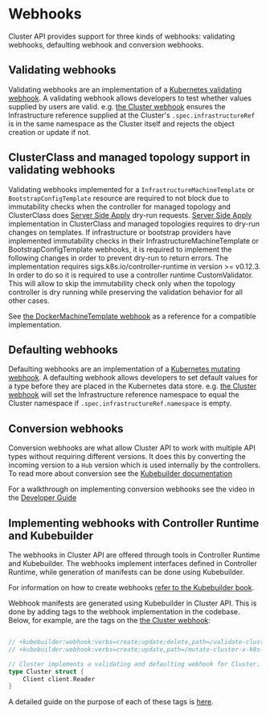 # Webhooks

Cluster API provides support for three kinds of webhooks: validating webhooks, defaulting webhook and conversion webhooks. 

## Validating webhooks
Validating webhooks are an implementation of a [Kubernetes validating webhook](https://kubernetes.io/docs/reference/access-authn-authz/admission-controllers/#validatingadmissionwebhook). A validating webhook allows developers to test whether values supplied by users are valid. e.g. [the Cluster webhook] ensures the Infrastructure reference supplied at the Cluster's `.spec.infrastructureRef` is in the same namespace as the Cluster itself and rejects the object creation or update if not.

<aside class="note">

<h1> ClusterClass and managed topology support in validating webhooks </h1>

Validating webhooks implemented for a `InfrastructureMachineTemplate` or `BootstrapConfigTemplate` resource
are required to not block due to immutability checks when the controller for managed
topology and ClusterClass does [Server Side Apply] dry-run requests.
[Server Side Apply] implementation in ClusterClass and managed topologies requires to dry-run changes on templates.
If infrastructure or bootstrap providers have implemented immutability checks in their InfrastructureMachineTemplate
or BootstrapConfigTemplate webhooks, it is required to implement the following changes in order to prevent dry-run
to return errors. The implementation requires sigs.k8s.io/controller-runtime in version >= v0.12.3.
In order to do so it is required to use a controller runtime CustomValidator.
This will allow to skip the immutability check only when the topology controller is dry running while preserving the
validation behavior for all other cases.

See [the DockerMachineTemplate webhook] as a reference for a compatible implementation.

[Server Side Apply]: https://kubernetes.io/docs/reference/using-api/server-side-apply/
[the DockerMachineTemplate webhook]: https://github.com/kubernetes-sigs/cluster-api/blob/main/test/infrastructure/docker/internal/webhooks/dockermachinetemplate_webhook.go

</aside>

## Defaulting webhooks
Defaulting webhooks are an implementation of a [Kubernetes mutating webhook](https://kubernetes.io/docs/reference/access-authn-authz/admission-controllers/#mutatingadmissionwebhook). A defaulting webhook allows developers to set default values for a type before they are placed in the Kubernetes data store. e.g. [the Cluster webhook] will set the Infrastructure reference namespace to equal the Cluster namespace if `.spec.infrastructureRef.namespace` is empty.

## Conversion webhooks
Conversion webhooks are what allow Cluster API to work with multiple API types without requiring different versions. It does this by converting the incoming version to a `Hub` version which is used internally by the controllers. To read more about conversion see the [Kubebuilder documentation](https://book.kubebuilder.io/multiversion-tutorial/conversion.html)

For a walkthrough on implementing conversion webhooks see the video in the [Developer Guide](../guide.md#videos-explaining-capi-architecture-and-code-walkthroughs)

## Implementing webhooks with Controller Runtime and Kubebuilder
The webhooks in Cluster API are offered through tools in Controller Runtime and Kubebuilder. The webhooks implement interfaces defined in Controller Runtime, while generation of manifests can be done using Kubebuilder.

For information on how to create webhooks [refer to the Kubebuilder book](https://book.kubebuilder.io/cronjob-tutorial/webhook-implementation.html).


Webhook manifests are generated using Kubebuilder in Cluster API. This is done by adding tags to the webhook implementation in the codebase. Below, for example, are the tags on the [the Cluster webhook]:

```go

// +kubebuilder:webhook:verbs=create;update;delete,path=/validate-cluster-x-k8s-io-v1beta1-cluster,mutating=false,failurePolicy=fail,matchPolicy=Equivalent,groups=cluster.x-k8s.io,resources=clusters,versions=v1beta1,name=validation.cluster.cluster.x-k8s.io,sideEffects=None,admissionReviewVersions=v1;v1beta1
// +kubebuilder:webhook:verbs=create;update,path=/mutate-cluster-x-k8s-io-v1beta1-cluster,mutating=true,failurePolicy=fail,matchPolicy=Equivalent,groups=cluster.x-k8s.io,resources=clusters,versions=v1beta1,name=default.cluster.cluster.x-k8s.io,sideEffects=None,admissionReviewVersions=v1;v1beta1

// Cluster implements a validating and defaulting webhook for Cluster.
type Cluster struct {
    Client client.Reader
}
```

A detailed guide on the purpose of each of these tags is [here](https://book.kubebuilder.io/reference/markers/webhook.html).

<!-- links -->
[the Cluster webhook]: https://github.com/kubernetes-sigs/cluster-api/blob/main/internal/webhooks/cluster.go
